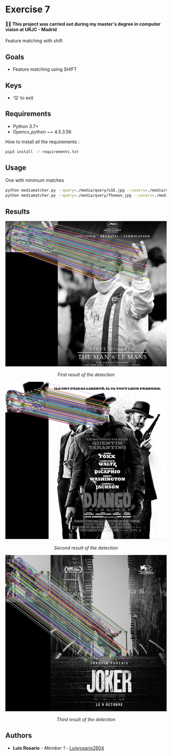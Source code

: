 # Exercise 7

#### 👨‍🎓 This project was carried out during my master's degree in computer vision at URJC - Madrid

Feature matching with shift

## Goals

- Feature matching using SHIFT

## Keys

- 'Q' to exit

## Requirements

* Python 3.7+
* Opencv_python ~= 4.5.3.56


How to install all the requirements :

```bash
pip3 install -r requirements.txt
```

## Usage

One with minimum matches

```bash
python mediamatcher.py --query=./media/query/LGE.jpg --covers=./media/covers/
python mediamatcher.py --query=./media/query/Theman.jpg --covers=./media/covers/
```

## Results

<p align="center">
  <img src="./imgs/result.png">
</p>
<p align="center">
  <i>First result of the detection</i>
</p>

<p align="center">
  <img src="./imgs/result1.png">
</p>
<p align="center">
  <i>Second result of the detection</i>
</p>

<p align="center">
  <img src="./imgs/result2.png">
</p>
<p align="center">
  <i>Third result of the detection</i>
</p>

## Authors

* **Luis Rosario** - *Member 1* - [Luisrosario2604](https://github.com/Luisrosario2604)